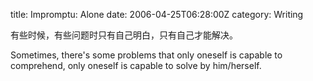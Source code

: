 title: Impromptu: Alone
date: 2006-04-25T06:28:00Z
category: Writing

有些时候，有些问题时只有自己明白，只有自己才能解决。

Sometimes, there's some problems that only oneself is capable to comprehend, only oneself is capable to solve by him/herself.
